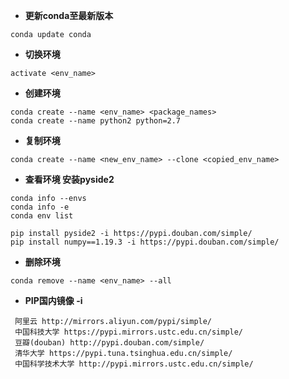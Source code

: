 * **更新conda至最新版本**
```
conda update conda
```
* **切换环境**

```
activate <env_name>
```

* **创建环境**

```
conda create --name <env_name> <package_names>
conda create --name python2 python=2.7
```

* **复制环境**
```
conda create --name <new_env_name> --clone <copied_env_name>
```

* **查看环境 安装pyside2**
```
conda info --envs
conda info -e
conda env list

pip install pyside2 -i https://pypi.douban.com/simple/
pip install numpy==1.19.3 -i https://pypi.douban.com/simple/
```


* **删除环境**
```
conda remove --name <env_name> --all
```
* **PIP国内镜像 -i**
```
 阿里云 http://mirrors.aliyun.com/pypi/simple/ 
 中国科技大学 https://pypi.mirrors.ustc.edu.cn/simple/ 
 豆瓣(douban) http://pypi.douban.com/simple/ 
 清华大学 https://pypi.tuna.tsinghua.edu.cn/simple/ 
 中国科学技术大学 http://pypi.mirrors.ustc.edu.cn/simple/
```

